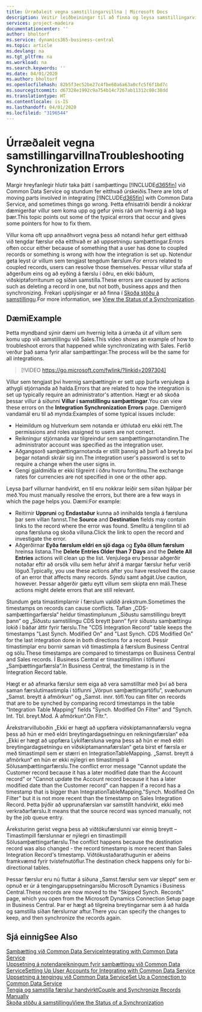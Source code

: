 ```yaml
---
title: Úrræðaleit vegna samstillingarvillna | Microsoft Docs
description: Veitir leiðbeiningar til að finna og leysa samstillingarvillur.
services: project-madeira
documentationcenter: ''
author: bholtorf
ms.service: dynamics365-business-central
ms.topic: article
ms.devlang: na
ms.tgt_pltfrm: na
ms.workload: na
ms.search.keywords: ''
ms.date: 04/01/2020
ms.author: bholtorf
ms.openlocfilehash: 82b5f3ec52be27c4fbe60a6a63a0cfc5f6f1bd7c
ms.sourcegitcommit: d67328e1992c9a754b14c7267ab11312c80c38dd
ms.translationtype: HT
ms.contentlocale: is-IS
ms.lasthandoff: 04/01/2020
ms.locfileid: "3196544"
---
```

# <a name="troubleshooting-synchronization-errors"></a><span data-ttu-id="f7b2c-103">Úrræðaleit vegna samstillingarvillna</span><span class="sxs-lookup"><span data-stu-id="f7b2c-103">Troubleshooting Synchronization Errors</span></span>
<span data-ttu-id="f7b2c-104">Margir hreyfanlegir hlutir taka þátt í samþættingu [!INCLUDE[d365fin](includes/d365fin_md.md)] við Common Data Service og stundum fer eitthvað úrskeiðis.</span><span class="sxs-lookup"><span data-stu-id="f7b2c-104">There are lots of moving parts involved in integrating [!INCLUDE[d365fin](includes/d365fin_md.md)] with Common Data Service, and sometimes things go wrong.</span></span> <span data-ttu-id="f7b2c-105">Þetta efnisatriði bendir á nokkrar dæmigerðar villur sem koma upp og gefur ýmis ráð um hvernig á að laga þær.</span><span class="sxs-lookup"><span data-stu-id="f7b2c-105">This topic points out some of the typical errors that occur and gives some pointers for how to fix them.</span></span>

<span data-ttu-id="f7b2c-106">Villur koma oft upp annaðhvort vegna þess að notandi hefur gert eitthvað við tengdar færslur eða eitthvað er að uppsetningu samþættingar.</span><span class="sxs-lookup"><span data-stu-id="f7b2c-106">Errors often occur either because of something that a user has done to coupled records or something is wrong with how the integration is set up.</span></span> <span data-ttu-id="f7b2c-107">Notendur geta leyst úr villum sem tengjast tengdum færslum.</span><span class="sxs-lookup"><span data-stu-id="f7b2c-107">For errors related to coupled records, users can resolve those themselves.</span></span> <span data-ttu-id="f7b2c-108">Þessar villur stafa af aðgerðum eins og að eyðing á færslu í öðru, en ekki báðum, viðskiptaforritunum og síðan samstilla.</span><span class="sxs-lookup"><span data-stu-id="f7b2c-108">These errors are caused by actions such as deleting a record in one, but not both, business apps and then synchronizing.</span></span> <span data-ttu-id="f7b2c-109">Frekari upplýsingar er að finna í [Skoða stöðu á samstillingu](admin-how-to-view-synchronization-status.md).</span><span class="sxs-lookup"><span data-stu-id="f7b2c-109">For more information, see [View the Status of a Synchronization](admin-how-to-view-synchronization-status.md).</span></span>

## <a name="example"></a><span data-ttu-id="f7b2c-110">Dæmi</span><span class="sxs-lookup"><span data-stu-id="f7b2c-110">Example</span></span>
<span data-ttu-id="f7b2c-111">Þetta myndband sýnir dæmi um hvernig leita á úrræða út af villum sem komu upp við samstillingu við Sales.</span><span class="sxs-lookup"><span data-stu-id="f7b2c-111">This video shows an example of how to troubleshoot errors that happened while synchronizating with Sales.</span></span> <span data-ttu-id="f7b2c-112">Ferlið verður það sama fyrir allar samþættingar.</span><span class="sxs-lookup"><span data-stu-id="f7b2c-112">The process will be the same for all integrations.</span></span> 

> [!VIDEO https://go.microsoft.com/fwlink/?linkid=2097304]

<span data-ttu-id="f7b2c-113">Villur sem tengjast því hvernig samþættingin er sett upp þurfa venjulega á athygli stjórnanda að halda.</span><span class="sxs-lookup"><span data-stu-id="f7b2c-113">Errors that are related to how the integration is set up typically require an administrator's attention.</span></span> <span data-ttu-id="f7b2c-114">Hægt er að skoða þessar villur á síðunni **Villur í samstillingu samþættingar**.</span><span class="sxs-lookup"><span data-stu-id="f7b2c-114">You can view these errors on the **Integration Synchronization Errors** page.</span></span> <span data-ttu-id="f7b2c-115">Dæmigerð vandamál eru til að mynda:</span><span class="sxs-lookup"><span data-stu-id="f7b2c-115">Examples of some typical issues include:</span></span>  
  
* <span data-ttu-id="f7b2c-116">Heimildum og hlutverkum sem notanda er úthlutað eru ekki rétt.</span><span class="sxs-lookup"><span data-stu-id="f7b2c-116">The permissions and roles assigned to users are not correct.</span></span>  
* <span data-ttu-id="f7b2c-117">Reikningur stjórnanda var tilgreindur sem samþættingarnotandinn.</span><span class="sxs-lookup"><span data-stu-id="f7b2c-117">The administrator account was specified as the integration user.</span></span>  
* <span data-ttu-id="f7b2c-118">Aðgangsorð samþættingarnotanda er stillt þannig að þurfi að breyta því þegar notandi skráir sig inn.</span><span class="sxs-lookup"><span data-stu-id="f7b2c-118">The integration user's password is set to require a change when the user signs in.</span></span>  
* <span data-ttu-id="f7b2c-119">Gengi gjaldmiðla er ekki tilgreint í öðru hvoru forritinu.</span><span class="sxs-lookup"><span data-stu-id="f7b2c-119">The exchange rates for currencies are not specified in one or the other app.</span></span>  
  
<span data-ttu-id="f7b2c-120">Leysa þarf villurnar handvirkt, en til eru nokkrar leiðir sem síðan hjálpar þér með.</span><span class="sxs-lookup"><span data-stu-id="f7b2c-120">You must manually resolve the errors, but there are a few ways in which the page helps you.</span></span> <span data-ttu-id="f7b2c-121">Dæmi:</span><span class="sxs-lookup"><span data-stu-id="f7b2c-121">For example:</span></span>  

* <span data-ttu-id="f7b2c-122">Reitirnir **Uppruni** og **Endastaður** kunna að innihalda tengla á færsluna þar sem villan fannst.</span><span class="sxs-lookup"><span data-stu-id="f7b2c-122">The **Source** and **Destination** fields may contain links to the record where the error was found.</span></span> <span data-ttu-id="f7b2c-123">Smelltu á tengilinn til að opna færsluna og skoða villuna.</span><span class="sxs-lookup"><span data-stu-id="f7b2c-123">Click the link to open the record and investigate the error.</span></span>  
* <span data-ttu-id="f7b2c-124">Aðgerðirnar **Eyða færslum eldri en sjö daga** og **Eyða öllum færslum** hreinsa listana.</span><span class="sxs-lookup"><span data-stu-id="f7b2c-124">The **Delete Entries Older than 7 Days** and the **Delete All Entries** actions will clean up the list.</span></span> <span data-ttu-id="f7b2c-125">Venjulega eru þessar aðgerðir notaðar eftir að orsök villu sem hefur áhrif á margar færslur hefur verið löguð.</span><span class="sxs-lookup"><span data-stu-id="f7b2c-125">Typically, you use these actions after you have resolved the cause of an error that affects many records.</span></span> <span data-ttu-id="f7b2c-126">Sýndu samt aðgát.</span><span class="sxs-lookup"><span data-stu-id="f7b2c-126">Use caution, however.</span></span> <span data-ttu-id="f7b2c-127">Þessar aðgerðir gætu eytt villum sem skipta enn máli.</span><span class="sxs-lookup"><span data-stu-id="f7b2c-127">These actions might delete errors that are still relevant.</span></span>

<span data-ttu-id="f7b2c-128">Stundum geta tímastimplarnir í færslum valdið árekstrum.</span><span class="sxs-lookup"><span data-stu-id="f7b2c-128">Sometimes the timestamps on records can cause conflicts.</span></span> <span data-ttu-id="f7b2c-129">Taflan „CDS-samþættingarfærsla“ heldur tímastimplunum „Síðustu samstillingu breytt þann“ og „Síðustu samstillingu CDS breytt þann“ fyrir síðustu samþættingu lokið í báðar áttir fyrir færslu.</span><span class="sxs-lookup"><span data-stu-id="f7b2c-129">The "CDS Integration Record" table keeps the timestamps "Last Synch. Modified On" and "Last Synch. CDS Modified On" for the last integration done in both directions for a record.</span></span> <span data-ttu-id="f7b2c-130">Þessir tímastimplar eru bornir saman við tímastimpla á færslum Business Central og sölu.</span><span class="sxs-lookup"><span data-stu-id="f7b2c-130">These timestamps are compared to timestamps on Business Central and Sales records.</span></span> <span data-ttu-id="f7b2c-131">Í Business Central er tímastimpillinn í töflunni „Samþættingarfærsla“.</span><span class="sxs-lookup"><span data-stu-id="f7b2c-131">In Business Central, the timestamp is in the Integration Record table.</span></span>

<span data-ttu-id="f7b2c-132">Hægt er að afmarka færslur sem eiga að vera samstilltar með því að bera saman færslutímastimpla í töflunni „Vörpun samþættingartöflu“, svæðunum „Samst. breytt á afmörkun“ og „Samst. innr. töfl.</span><span class="sxs-lookup"><span data-stu-id="f7b2c-132">You can filter on records that are to be synched by comparing record timestamps in the table "Integration Table Mapping" fields "Synch. Modified On Filter" and "Synch. Int. Tbl.</span></span> <span data-ttu-id="f7b2c-133">breyt.</span><span class="sxs-lookup"><span data-stu-id="f7b2c-133">Mod.</span></span> <span data-ttu-id="f7b2c-134">Á afmörkun“.</span><span class="sxs-lookup"><span data-stu-id="f7b2c-134">On Fltr.".</span></span>

<span data-ttu-id="f7b2c-135">Árekstrarvilluboðin „Ekki er hægt að uppfæra viðskiptamannafærslu vegna þess að hún er með eldri breytingardagsetningu en reikningsfærslan“ eða „Ekki er hægt að uppfæra Lykilfærsluna vegna þess að hún er með eldri breytingardagsetningu en viðskiptamannafærslan“ geta birst ef færsla er með tímastimpil sem er stærri en IntegrationTableMapping. „Samst. breytt á afmörkun“ en hún er ekki nýlegri en tímastimpill á Sölusamþættingarfærslu.</span><span class="sxs-lookup"><span data-stu-id="f7b2c-135">The conflict error message "Cannot update the Customer record because it has a later modified date than the Account record" or "Cannot update the Account record because it has a later modified date than the Customer record" can happen if a record has a timestamp that is bigger than IntegrationTableMapping."Synch. Modified On Filter" but it is not more recent than the timestamp on Sales Integration Record.</span></span> <span data-ttu-id="f7b2c-136">Þetta þýðir að upprunafærslan var samstillt handvirkt, ekki með verkraðarfærslu.</span><span class="sxs-lookup"><span data-stu-id="f7b2c-136">It means that the source record was synced manually, not by the job queue entry.</span></span> 

<span data-ttu-id="f7b2c-137">Áreksturinn gerist vegna þess að viðtökufærslunni var einnig breytt – Tímastimpill færslunnar er nýlegri en tímastimpill Sölusamþættingarfærslu.</span><span class="sxs-lookup"><span data-stu-id="f7b2c-137">The conflict happens because the destination record was also changed  - the record timestamp is more recent than Sales Integration Record's timestamp.</span></span> <span data-ttu-id="f7b2c-138">Viðtökustaðarathugunin er aðeins framkvæmd fyrir tvístefnutöflur.</span><span class="sxs-lookup"><span data-stu-id="f7b2c-138">The destination check happens only for bi-directional tables.</span></span> 

<span data-ttu-id="f7b2c-139">Þessar færslur eru nú fluttar á síðuna „Samst.færslur sem var sleppt“ sem er opnuð er úr á tengingaruppsetningarsíðu Microsoft Dynamics í Business Central.</span><span class="sxs-lookup"><span data-stu-id="f7b2c-139">These records are now moved to the "Skipped Synch. Records" page, which you open from the Microsoft Dynamics Connection Setup page in Business Central.</span></span> <span data-ttu-id="f7b2c-140">Þar er hægt að tilgreina breytingarnar sem á að halda og samstilla síðan færslurnar aftur.</span><span class="sxs-lookup"><span data-stu-id="f7b2c-140">There you can specify the changes to keep, and then synchronize the records again.</span></span>

## <a name="see-also"></a><span data-ttu-id="f7b2c-141">Sjá einnig</span><span class="sxs-lookup"><span data-stu-id="f7b2c-141">See Also</span></span>
[<span data-ttu-id="f7b2c-142">Samþætting við Common Data Service</span><span class="sxs-lookup"><span data-stu-id="f7b2c-142">Integrating with Common Data Service</span></span>](admin-prepare-dynamics-365-for-sales-for-integration.md)  
[<span data-ttu-id="f7b2c-143">Uppsetning á notendareikningum fyrir samþættingu við Common Data Service</span><span class="sxs-lookup"><span data-stu-id="f7b2c-143">Setting Up User Accounts for Integrating with Common Data Service</span></span>](admin-setting-up-integration-with-dynamics-sales.md)  
[<span data-ttu-id="f7b2c-144">Uppsetning á tengingu við Common Data Service</span><span class="sxs-lookup"><span data-stu-id="f7b2c-144">Set Up a Connection to Common Data Service</span></span>](admin-how-to-set-up-a-dynamics-crm-connection.md)  
[<span data-ttu-id="f7b2c-145">Tengja og samstilla færslur handvirkt</span><span class="sxs-lookup"><span data-stu-id="f7b2c-145">Couple and Synchronize Records Manually</span></span>](admin-how-to-couple-and-synchronize-records-manually.md)  
[<span data-ttu-id="f7b2c-146">Skoða stöðu á samstillingu</span><span class="sxs-lookup"><span data-stu-id="f7b2c-146">View the Status of a Synchronization</span></span>](admin-how-to-view-synchronization-status.md)  
